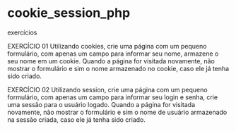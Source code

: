 # cookie_session_php
exercícios 

EXERCÍCIO 01
Utilizando cookies, crie uma página com um pequeno formulário, com apenas um campo para informar seu nome, armazene o seu nome em um cookie.
Quando a página for visitada novamente, não mostrar o formulário e sim o nome armazenado no cookie, caso ele já tenha sido criado.

EXERCÍCIO 02
Utilizando session, crie uma página com um pequeno formulário, com apenas um campo para informar seu login e senha, crie uma sessão para o 
usuário logado. Quando a página for visitada novamente, não mostrar o formulário e sim o nome de usuário armazenado na sessão criada, caso ele
já tenha sido criado. 
